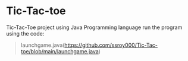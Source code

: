 # Tic-Tac-toe
Tic-Tac-Toe project using Java Programming language
run the program using the code:
>launchgame.java(https://github.com/ssroy000/Tic-Tac-toe/blob/main/launchgame.java)
